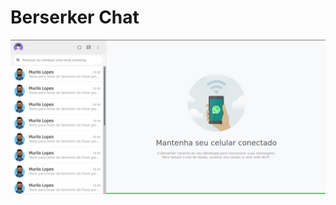 # Berserker Chat
<div align="center" style="display: flex; flex-direction: row">
    <img  alt="berserker-chat" title="berserker-chat" src="./.github/berserkerIntro.png" width="750px">
</div>